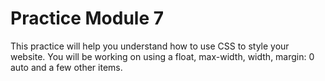 # Practice Module 7
This practice will help you understand how to use CSS to style your website. You will be working on using a float, max-width, width, margin: 0 auto and a few other items. 
